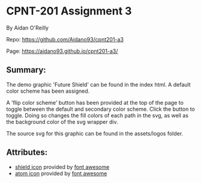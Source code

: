 # CPNT-201 Assignment 3
By Aidan O'Reilly

Repo: https://github.com/Aidano93/cpnt201-a3

Page: https://aidano93.github.io/cpnt201-a3/

## Summary:
The demo graphic 'Future Shield' can be found in the index html. A default color scheme has been assigned. 

A 'flip color scheme' button has been provided at the top of the page to toggle between the default and secondary color scheme. Click the button to toggle. Doing so changes the fill colors of each path in the svg, as well as the background color of the svg wrapper div.

The source svg for this graphic can be found in the assets/logos folder.

## Attributes:

- [shield icon](https://fontawesome.com/icons/shield-alt?style=solid) provided by [font awesome](https://fontawesome.com/license/free)
- [atom icon](https://fontawesome.com/icons/atom?style=solid) provided by [font awesome](https://fontawesome.com/license/free)